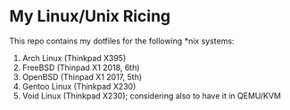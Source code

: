 # My Linux/Unix Ricing

This repo contains my dotfiles for the following *nix systems:
1. Arch Linux (Thinkpad X395)
2. FreeBSD (Thinpad X1 2018, 6th)
3. OpenBSD (Thinpad X1 2017, 5th)
4. Gentoo Linux (Thinkpad X230)
5. Void Linux (Thinkpad X230); considering also to have it in QEMU/KVM
